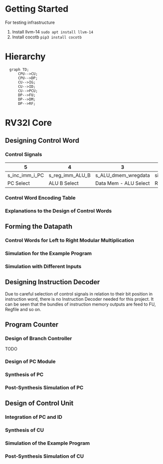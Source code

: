# Getting Started
For testing infrastructure
1. Install llvm-14
`sudo apt install llvm-14`
2. Install cocotb
`pip3 install cocotb`

# Hierarchy

```mermaid
  graph TD;
      CPU-->CU;
      CPU-->DP;
      CU-->IG;
      CU-->ID;
      CU-->PCU;
      DP-->FU;
      DP-->DM;
      DP-->RF;
```

# RV32I Core

## Designing Control Word
### Control Signals
|5|4|3|2|1|0|
|-|-|-|-|-|-|
| s_inc_imm_i_PC| s_reg_imm_ALU_B| s_ALU_dmem_wregdata| sig_w_ctrl_reg|  sig_r_ctrl_data_mem|  sig_w_ctrl_data_mem |
| PC Select| ALU B Select| Data Mem - ALU Select| Regfile Write |  Data Mem Read|  Data Mem Write |


### Control Word Encoding Table

### Explanations to the Design of Control Words



## Forming the Datapath

### Control Words for Left to Right Modular Multiplication

### Simulation for the Example Program

### Simulation with Different Inputs


## Designing Instruction Decoder
Due to careful selection of control signals in relation to their bit position in instruction word, there is no
Instruction Decoder needed for this project. It can be seen that the bundles of instruction memory outputs are feed to FU, Regfile and so on.


## Program Counter

### Design of Branch Controller
TODO

### Design of PC Module

### Synthesis of PC 

### Post-Synthesis Simulation of PC


## Design of Control Unit

### Integration of PC and ID

### Synthesis of CU

### Simulation of the Example Program

### Post-Synthesis Simulation of CU
